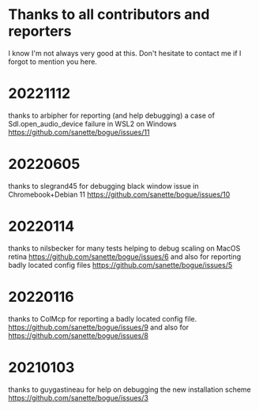 # Thanks to all contributors and reporters

I know I'm not always very good at this. Don't hesitate to contact me
if I forgot to mention you here.


# 20221112
thanks to arbipher for reporting (and help debugging) a case of Sdl.open_audio_device failure in WSL2 on Windows
https://github.com/sanette/bogue/issues/11

# 20220605
thanks to slegrand45 for debugging black window issue in Chromebook+Debian 11
https://github.com/sanette/bogue/issues/10

# 20220114
thanks to nilsbecker for many tests helping to debug scaling on MacOS retina
https://github.com/sanette/bogue/issues/6
and also for reporting badly located config files
https://github.com/sanette/bogue/issues/5

# 20220116
thanks to ColMcp for reporting a badly located config file.
https://github.com/sanette/bogue/issues/9
and also for
https://github.com/sanette/bogue/issues/8

# 20210103
thanks to guygastineau for help on debugging the new installation scheme
https://github.com/sanette/bogue/issues/3
